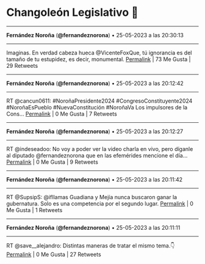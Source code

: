 # Changoleón Legislativo 🙈
*****
**Fernández Noroña** (**@fernandeznorona**) • 25-05-2023 a las 20:30:13
*****
Imaginas. En verdad cabeza hueca @VicenteFoxQue, tú ignorancia es del tamaño de tu estupidez, es decir, monumental.
[Permalink](https://twitter.com/fernandeznorona/status/1661952858366046209) | 73 Me Gusta | 29 Retweets
*****
**Fernández Noroña** (**@fernandeznorona**) • 25-05-2023 a las 20:12:42
*****
RT @cancun0611: #NoroñaPresidente2024 
\#CongresoConstituyente2024 
\#NoroñaEsPueblo 
\#NuevaConstitución 
\#NoroñaVa
Los impulsores de la Cons…
[Permalink](https://twitter.com/fernandeznorona/status/1661948449611235329) | 0 Me Gusta | 7 Retweets
*****
**Fernández Noroña** (**@fernandeznorona**) • 25-05-2023 a las 20:12:27
*****
RT @indeseadoo: No voy a poder ver la video charla en vivo, pero díganle al diputado @fernandeznorona que en las efemérides mencione el día…
[Permalink](https://twitter.com/fernandeznorona/status/1661948385564459009) | 0 Me Gusta | 9 Retweets
*****
**Fernández Noroña** (**@fernandeznorona**) • 25-05-2023 a las 20:11:42
*****
RT @SupsipS: @ifllamas Guadiana y Mejía nunca buscaron ganar la gubernatura. Solo es una competencia por el segundo lugar.
[Permalink](https://twitter.com/fernandeznorona/status/1661948199375085568) | 0 Me Gusta | 1 Retweets
*****
**Fernández Noroña** (**@fernandeznorona**) • 25-05-2023 a las 20:11:11
*****
RT @save__alejandro: Distintas maneras de tratar el mismo tema.👇
[Permalink](https://twitter.com/fernandeznorona/status/1661948066239496193) | 0 Me Gusta | 27 Retweets